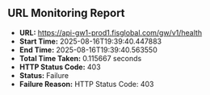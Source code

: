 ## URL Monitoring Report

- **URL:** https://api-gw1-prod1.fisglobal.com/gw/v1/health
- **Start Time:** 2025-08-16T19:39:40.447883
- **End Time:** 2025-08-16T19:39:40.563550
- **Total Time Taken:** 0.115667 seconds
- **HTTP Status Code:** 403
- **Status:** Failure
- **Failure Reason:** HTTP Status Code: 403
